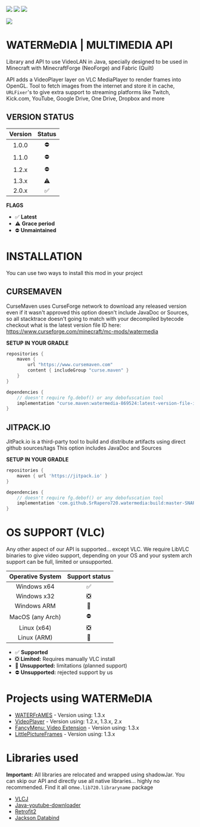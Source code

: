 [![](https://cf.way2muchnoise.eu/watermedia.svg?badge_style=for_the_badge)](https://www.curseforge.com/minecraft/mc-mods/watermedia)
[![](https://cf.way2muchnoise.eu/versions/Supports_watermedia_all.svg?badge_style=for_the_badge)](https://www.curseforge.com/minecraft/mc-mods/watermedia/files)
[![](https://img.shields.io/curseforge/v/869524?style=for-the-badge&labelColor=%232d2d2d&color=%23e04e14&link=https%3A%2F%2Fwww.curseforge.com%2Fminecraft%2Fmc-mods%2Fwatermedia%2Ffiles)](https://www.curseforge.com/minecraft/mc-mods/watermedia/files)

[![](https://jitpack.io/v/SrRapero720/watermedia.svg?style=flat-square)](https://jitpack.io/#SrRapero720/watermedia)


# WATERMeDIA | MULTIMEDIA API
Library and API to use VideoLAN in Java, specially designed to be used 
in Minecraft with MinecraftForge (NeoForge) and Fabric (Quilt)

API adds a VideoPlayer layer on VLC MediaPlayer to render frames into OpenGL.
Tool to fetch images from the internet and store it in cache,
``URLFixer``'s to give extra support to streaming platforms like Twitch,
Kick.com, YouTube, Google Drive, One Drive, Dropbox and more

## VERSION STATUS
| Version | Status |
|:-------:|:------:|
|  1.0.0  |   ⛔    |
|  1.1.0  |   ⛔    |
|  1.2.x  |   ⛔    |
|  1.3.x  |   ⚠    |
|  2.0.x  |   ✅    |


**FLAGS**
- ✅ **Latest**
- ⚠ **Grace period**
- ⛔ **Unmaintained**

# INSTALLATION
You can use two ways to install this mod in your project

## CURSEMAVEN
CurseMaven uses CurseForge network to download any released version even if it wasn't approved
this option doesn't include JavaDoc or Sources,
so all stacktrace doesn't going to match with your decompiled bytecode
checkout what is the latest version file ID here: https://www.curseforge.com/minecraft/mc-mods/watermedia

**SETUP IN YOUR GRADLE**
```gradle
repositories {
    maven {
        url "https://www.cursemaven.com"
        content { includeGroup "curse.maven" }
    }
}

dependencies {
    // doesn't require fg.debof() or any debofuscation tool
    implementation "curse.maven:watermedia-869524:latest-version-file-id"
}
```

## JITPACK.IO
JitPack.io is a third-party tool to build and distribute artifacts using direct github sources/tags
This option includes JavaDoc and Sources

**SETUP IN YOUR GRADLE**
```gradle
repositories {
    maven { url 'https://jitpack.io' }
}

dependencies {
    // doesn't require fg.debof() or any debofuscation tool
    implementation 'com.github.SrRapero720.watermedia:build:master-SNAPSHOT'
}
```

# OS SUPPORT (VLC)
Any other aspect of our API is supported... except VLC.
We require LibVLC binaries to give video support, 
depending on your OS and your system arch support can be full, limited or unsupported.

| Operative System | Support status |
|:----------------:|:--------------:|
|   Windows x64    |       ✅        |
|   Windows x32    |       ❎        |
|   Windows ARM    |       🚫       |
| MacOS (any Arch) |       ⛔        |
|   Linux (x64)    |       ❎        |
|   Linux (ARM)    |       🚫       |

- ✅ **Supported**
- ❎ **Limited:** Requires manually VLC install
- 🚫 **Unsupported:** limitations (planned support)
- ⛔ **Unsupported:** rejected support by us

# Projects using WATERMeDIA
- [WATERFrAMES](https://www.curseforge.com/minecraft/mc-mods/waterframes) - Version using: 1.3.x
- [VideoPlayer](https://www.curseforge.com/minecraft/mc-mods/video-player) - Version using: 1.2.x, 1.3.x, 2.x
- [FancyMenu: Video Extension](https://legacy.curseforge.com/minecraft/mc-mods/fancymenu-video) - Version using: 1.3.x
- [LittlePictureFrames](https://www.curseforge.com/minecraft/mc-mods/littleframes) - Version using: 1.3.x

# Libraries used
**Important:** All libraries are relocated and wrapped using shadowJar. You can skip our API and directly use
 all native libraries... highly no recommended. Find it all on``me.lib720.libraryname`` package
- [VLCJ](https://github.com/caprica/vlcj/tree/vlcj-4.x)
- [Java-youtube-downloader](https://github.com/sealedtx/java-youtube-downloader)
- [Retrofit2](https://square.github.io/retrofit/)
- [Jackson Databind](https://github.com/FasterXML/jackson-databind)
